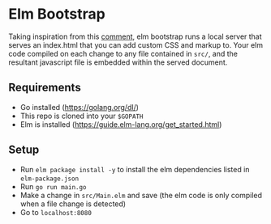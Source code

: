 # Elm Bootstrap

Taking inspiration from this
[comment](https://github.com/elm-lang/elm-reactor/issues/138#issuecomment-240945527),
elm bootstrap runs a local server that serves an index.html that you can add
custom CSS and markup to. Your elm code compiled on each change to any file
contained in `src/`, and the resultant javascript file is embedded within the
served document.

## Requirements

- Go installed (https://golang.org/dl/)
- This repo is cloned into your `$GOPATH`
- Elm is installed (https://guide.elm-lang.org/get_started.html)

## Setup

- Run `elm package install -y` to install the elm dependencies listed in `elm-package.json`
- Run `go run main.go`
- Make a change in `src/Main.elm` and save (the elm code is only compiled when a file change is detected)
- Go to `localhost:8080`
